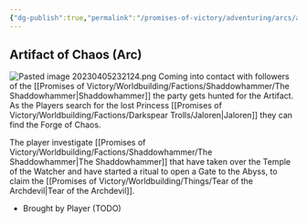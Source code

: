 ```yaml
---
{"dg-publish":true,"permalink":"/promises-of-victory/adventuring/arcs/artifact-of-chaos-arc/artifact-of-chaos-arc/","title":"Artifact of Chaos","noteIcon":"Arc","created":"2023-01-25T02:26:52.955+01:00","updated":"2023-04-13T23:49:53.279+02:00"}
---
```


## Artifact of Chaos (Arc)
![Pasted image 20230405232124.png](/img/user/resources/Pictures/Pasted%20image%2020230405232124.png)
Coming into contact with followers of the [[Promises of Victory/Worldbuilding/Factions/Shaddowhammer/The Shaddowhammer\|Shaddowhammer]] the party gets hunted for the Artifact. As the Players search for the lost Princess [[Promises of Victory/Worldbuilding/Factions/Darkspear Trolls/Jaloren\|Jaloren]] they can find the Forge of Chaos.

The player investigate [[Promises of Victory/Worldbuilding/Factions/Shaddowhammer/The Shaddowhammer\|The Shaddowhammer]] that have taken over the Temple of the Watcher and have started a ritual to open a Gate to the Abyss, to claim the [[Promises of Victory/Worldbuilding/Things/Tear of the Archdevil\|Tear of the Archdevil]].

- Brought by Player (TODO)